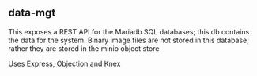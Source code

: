 ## data-mgt

This exposes a REST API for the Mariadb SQL databases; this db contains the data for the system. 
Binary image files are not stored in this database; rather they are stored in the minio object store


Uses Express, Objection and Knex

